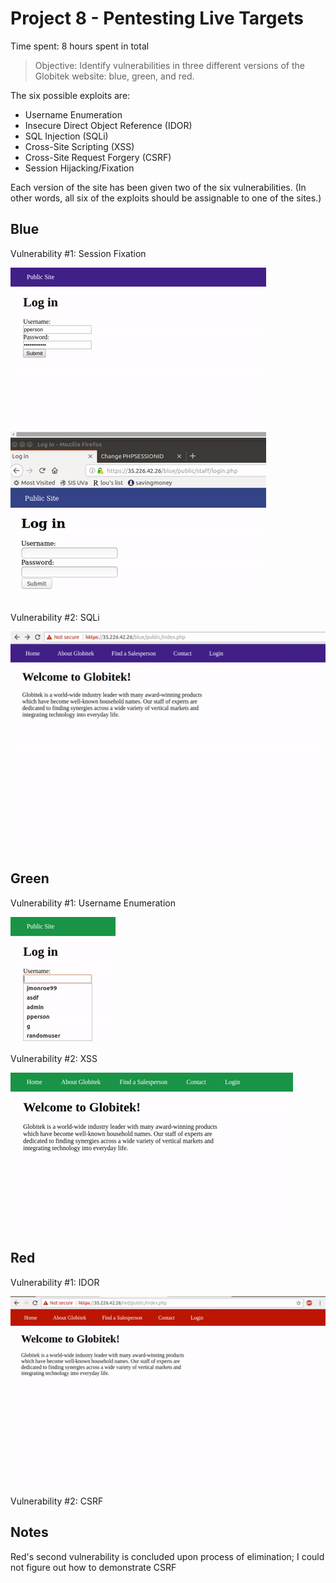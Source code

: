 # Project 8 - Pentesting Live Targets

Time spent: 8 hours spent in total

> Objective: Identify vulnerabilities in three different versions of the Globitek website: blue, green, and red.

The six possible exploits are:
* Username Enumeration
* Insecure Direct Object Reference (IDOR)
* SQL Injection (SQLi)
* Cross-Site Scripting (XSS)
* Cross-Site Request Forgery (CSRF)
* Session Hijacking/Fixation

Each version of the site has been given two of the six vulnerabilities. (In other words, all six of the exploits should be assignable to one of the sites.)

## Blue

Vulnerability #1: Session Fixation

![Alt Text](https://github.com/graceyehyunkim/CodePathWk8/blob/master/hijacking_b.gif)

Vulnerability #2: SQLi

![Alt Text](https://github.com/graceyehyunkim/CodePathWk8/blob/master/sqli_b.gif)

## Green

Vulnerability #1: Username Enumeration

![Alt Text](https://github.com/graceyehyunkim/CodePathWk8/blob/master/enumeration_g.gif)

Vulnerability #2: XSS

![Alt Text](https://github.com/graceyehyunkim/CodePathWk8/blob/master/xss_g.gif)

## Red

Vulnerability #1: IDOR

![Alt Text](https://github.com/graceyehyunkim/CodePathWk8/blob/master/idor_r.gif)

Vulnerability #2: CSRF


## Notes

Red's second vulnerability is concluded upon process of elimination; I could not figure out how to demonstrate CSRF
